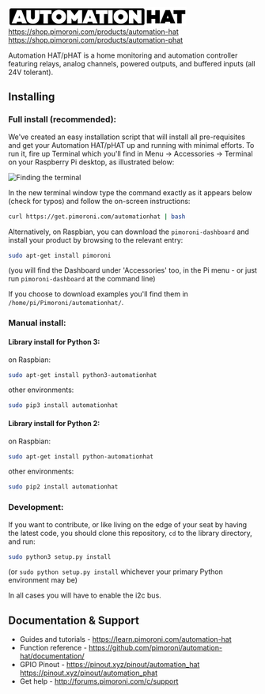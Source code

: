 ![Automation HAT](autohat_360.png)  
https://shop.pimoroni.com/products/automation-hat  
https://shop.pimoroni.com/products/automation-phat  

Automation HAT/pHAT is a home monitoring and automation controller featuring relays, analog channels, powered outputs, and buffered inputs (all 24V tolerant).

## Installing

### Full install (recommended):

We've created an easy installation script that will install all pre-requisites and get your Automation HAT/pHAT
up and running with minimal efforts. To run it, fire up Terminal which you'll find in Menu -> Accessories -> Terminal
on your Raspberry Pi desktop, as illustrated below:

![Finding the terminal](http://get.pimoroni.com/resources/github-repo-terminal.png)

In the new terminal window type the command exactly as it appears below (check for typos) and follow the on-screen instructions:

```bash
curl https://get.pimoroni.com/automationhat | bash
```

Alternatively, on Raspbian, you can download the `pimoroni-dashboard` and install your product by browsing to the relevant entry:

```bash
sudo apt-get install pimoroni
```
(you will find the Dashboard under 'Accessories' too, in the Pi menu - or just run `pimoroni-dashboard` at the command line)

If you choose to download examples you'll find them in `/home/pi/Pimoroni/automationhat/`.

### Manual install:

#### Library install for Python 3:

on Raspbian:

```bash
sudo apt-get install python3-automationhat
```

other environments: 

```bash
sudo pip3 install automationhat
```

#### Library install for Python 2:

on Raspbian:

```bash
sudo apt-get install python-automationhat
```

other environments: 

```bash
sudo pip2 install automationhat
```

### Development:

If you want to contribute, or like living on the edge of your seat by having the latest code, you should clone this repository, `cd` to the library directory, and run:

```bash
sudo python3 setup.py install
```
(or `sudo python setup.py install` whichever your primary Python environment may be)

In all cases you will have to enable the i2c bus.

## Documentation & Support

* Guides and tutorials - https://learn.pimoroni.com/automation-hat
* Function reference - https://github.com/pimoroni/automation-hat/documentation/
* GPIO Pinout - https://pinout.xyz/pinout/automation_hat  
                https://pinout.xyz/pinout/automation_phat
* Get help - http://forums.pimoroni.com/c/support

